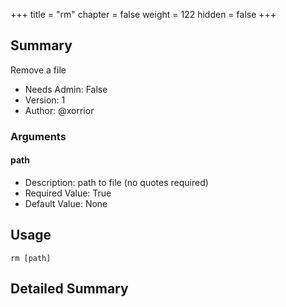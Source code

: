 +++
title = "rm"
chapter = false
weight = 122
hidden = false
+++

## Summary
Remove a file
  
- Needs Admin: False  
- Version: 1  
- Author: @xorrior  

### Arguments
#### path

- Description: path to file (no quotes required)  
- Required Value: True  
- Default Value: None  

## Usage

```
rm [path]
```


## Detailed Summary
